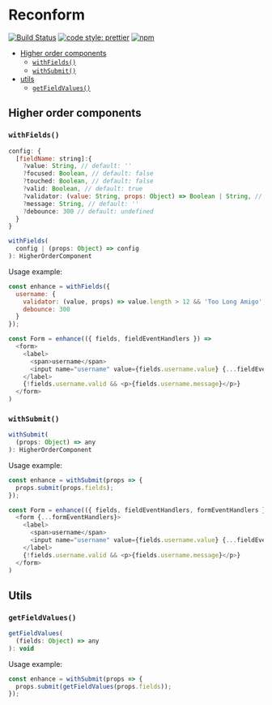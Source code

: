 # Reconform

[![Build Status](https://travis-ci.org/iamjoshellis/reconform.svg?branch=master)](https://travis-ci.org/iamjoshellis/reconform)
[![code style: prettier](https://img.shields.io/badge/code_style-prettier-ff69b4.svg)](https://github.com/prettier/prettier)
[![npm](https://img.shields.io/npm/v/reconform.svg)](https://www.npmjs.com/package/reconform)

* [Higher order components](#higher-order-components)
  + [`withFields()`](#withfields)
  + [`withSubmit()`](#withsubmit)
* [utils](#utils)
  + [`getFieldValues()`](#getfieldvalues)

## Higher order components

### `withFields()`

```js
config: {
  [fieldName: string]:{
    ?value: String, // default: ''
    ?focused: Boolean, // default: false
    ?touched: Boolean, // default: false
    ?valid: Boolean, // default: true
    ?validator: (value: String, props: Object) => Boolean | String, // default: undefined
    ?message: String, // default: ''
    ?debounce: 300 // default: undefined
  }
}

withFields(
  config | (props: Object) => config
): HigherOrderComponent
```

Usage example:

```js
const enhance = withFields({
  username: {
    validator: (value, props) => value.length > 12 && 'Too Long Amigo',
    debounce: 300
  }
});

const Form = enhance(({ fields, fieldEventHandlers }) =>
  <form>
    <label>
      <span>username</span>
      <input name="username" value={fields.username.value} {...fieldEventHandlers} />
    </label>
    {!fields.username.valid && <p>{fields.username.message}</p>}
  </form>
)
```

### `withSubmit()`

```js
withSubmit(
  (props: Object) => any
): HigherOrderComponent
```

Usage example:

```js
const enhance = withSubmit(props => {
  props.submit(props.fields);
});

const Form = enhance(({ fields, fieldEventHandlers, formEventHandlers }) =>
  <form {...formEventHandlers}>
    <label>
      <span>username</span>
      <input name="username" value={fields.username.value} {...fieldEventHandlers} />
    </label>
    {!fields.username.valid && <p>{fields.username.message}</p>}
  </form>
)
```

## Utils

### `getFieldValues()`

```js
getFieldValues(
  (fields: Object) => any
): void
```

Usage example:

```js
const enhance = withSubmit(props => {
  props.submit(getFieldValues(props.fields));
});
```